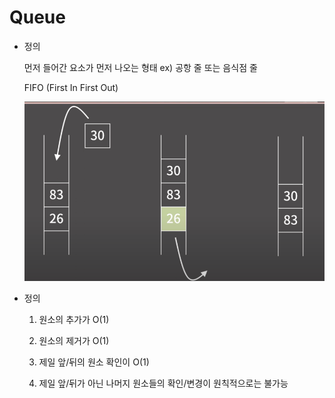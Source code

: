 # Queue

- 정의
    
    먼저 들어간 요소가 먼저 나오는 형태 ex) 공항 줄 또는 음식점 줄
    
    FIFO (First In First Out)
    
    ![Untitled](./queue.png)
    

- 정의
    
    1) 원소의 추가가 O(1)
    
    2) 원소의 제거가 O(1)
    
    3) 제일 앞/뒤의 원소 확인이 O(1)
    
    4) 제일 앞/뒤가 아닌 나머지 원소들의 확인/변경이 원칙적으로는 불가능